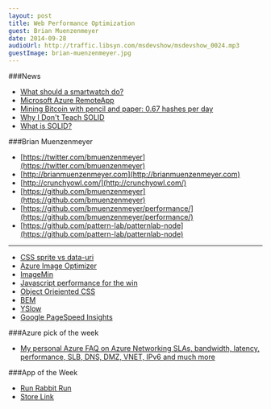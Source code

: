 ```yaml
---
layout: post
title: Web Performance Optimization
guest: Brian Muenzenmeyer
date: 2014-09-28
audioUrl: http://traffic.libsyn.com/msdevshow/msdevshow_0024.mp3
guestImage: brian-muenzenmeyer.jpg
---
```


###News
 - [What should a smartwatch do?](http://www.engadget.com/discuss/smartwatch-what-should-it-do-beyond-a-pebble-1t0a/)
 - [Microsoft Azure RemoteApp](http://microsoftplatform.blogspot.com/2014/09/microsoft-azure-remoteapp-taking-closer.html)
 - [Mining Bitcoin with pencil and paper: 0.67 hashes per day](http://www.righto.com/2014/09/mining-bitcoin-with-pencil-and-paper.html)
 - [Why I Don't Teach SOLID](http://qualityisspeed.blogspot.com/2014/08/why-i-dont-teach-solid.html)
  - [What is SOLID?](http://www.codingblocks.net/podcast/episode-7-solid-as-a-rock/) 

###Brian Muenzenmeyer
 - [https://twitter.com/bmuenzenmeyer](https://twitter.com/bmuenzenmeyer)
 - [http://brianmuenzenmeyer.com](http://brianmuenzenmeyer.com)
 - [http://crunchyowl.com/](http://crunchyowl.com/)
 - [https://github.com/bmuenzenmeyer](https://github.com/bmuenzenmeyer)
  - [https://github.com/bmuenzenmeyer/performance/](https://github.com/bmuenzenmeyer/performance/)
  -   [https://github.com/pattern-lab/patternlab-node](https://github.com/pattern-lab/patternlab-node)


----------

-   [CSS sprite vs data-uri](http://www.skylinetechnologies.com/Blog/Article/2474/CSS-Images-Sprites-vs-Data-URIs.aspx)
-   [Azure Image Optimizer](https://www.nuget.org/packages/AzureImageOptimizer/)
-   [ImageMin](https://www.npmjs.org/package/imagemin)
-   [Javascript performance for the win](http://reefpoints.dockyard.com/2014/09/22/javascript-performance-for-the-win.html)
-   [Object Orieiented CSS](http://oocss.org/)
-   [BEM](http://bem.info/)
-   [YSlow](http://yslow.org/)
-   [Google PageSpeed Insights](http://developers.google.com/speed/pagespeed/insights/)

###Azure pick of the week
 - [My personal Azure FAQ on Azure Networking SLAs, bandwidth, latency, performance, SLB, DNS, DMZ, VNET, IPv6 and much more](http://blogs.msdn.com/b/igorpag/archive/2014/09/28/my-personal-azure-faq-on-azure-networking-slas-bandwidth-latency-performance-slb-dns-dmz-vnet-ipv6-and-much-more.aspx)

###App of the Week
 - [Run Rabbit Run](http://conversations.nokia.com/2014/09/25/make-fitness-game-run-rabbit-run/)
  - [Store Link](http://www.windowsphone.com/s?appid=d424671c-0aed-4b7a-a05a-23875a8ead3d)
